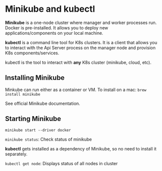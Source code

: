 # Minikube and kubectl

**Minikube** is a one-node cluster where manager and worker processes run. Docker is pre-installed. It allows you to deploy new applications/components on your local machine.

**kubectl** is a command line tool for K8s clusters. It is a client that allows you to interact with the Api Server process on the manager node and provision K8s components/services.

kubectl is the tool to interact with **any** K8s cluster (minikube, cloud, etc).

## Installing Minikube
Minkube can run either as a container or VM. To install on a mac:
`brew install minikube`

See official Minikube documentation.

## Starting Minikube
 `minikube start --driver docker`

 `minikube status`: Check status of minikube

 **kubectl** gets installed as a dependency of Minikube, so no need to install it separately.

 `kubectl get node`: Displays status of all nodes in cluster

